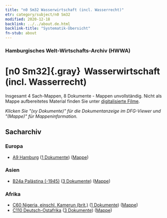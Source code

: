 ```yaml
---
title: "n0 Sm32 Wasserwirtschaft (incl. Wasserrecht)"
etr: category/subject/n0 Sm32
modified: 2020-12-18
backlink: ../../about.de.html
backlink-title: "Systematik-Übersicht"
fn-stub: about
---
```


### Hamburgisches Welt-Wirtschafts-Archiv (HWWA)
# [n0 Sm32]{.gray}&#8201; Wasserwirtschaft (incl. Wasserrecht)&#160; 




Insgesamt 4 Sach-Mappen, 8 Dokumente - Mappen unvollständig.
Nicht als Mappe aufbereitetes Material finden Sie unter [digitalisierte Filme](/film/h1_sh).

_Klicken Sie "(xy Dokumente)" für die Dokumentanzeige im DFG-Viewer und "(Mappe)" für Mappeninformation._

## Sacharchiv




### Europa

- [A9 Hamburg](../../../geo/about.de.html#A9) (<a href="https://dfg-viewer.de/show/?tx_dlf[id]=https://pm20.zbw.eu/mets/sh/1409xx/140905/1632xx/163215/public.mets.de.xml" target="_blank">1 Dokumente</a>) ([Mappe](http://purl.org/pressemappe20/folder/sh/140905,163215))

### Asien

- [B24a Palästina (-1945)](../../../geo/about.de.html#B24a) (<a href="https://dfg-viewer.de/show/?tx_dlf[id]=https://pm20.zbw.eu/mets/sh/1411xx/141115/1632xx/163215/public.mets.de.xml" target="_blank">3 Dokumente</a>) ([Mappe](http://purl.org/pressemappe20/folder/sh/141115,163215))

### Afrika

- [C60 Nigeria, einschl. Kamerun (brit.)](../../../geo/about.de.html#C60) (<a href="https://dfg-viewer.de/show/?tx_dlf[id]=https://pm20.zbw.eu/mets/sh/1414xx/141409/1632xx/163215/public.mets.de.xml" target="_blank">1 Dokumente</a>) ([Mappe](http://purl.org/pressemappe20/folder/sh/141409,163215))
- [C110 Deutsch-Ostafrika](../../../geo/about.de.html#C110) (<a href="https://dfg-viewer.de/show/?tx_dlf[id]=https://pm20.zbw.eu/mets/sh/1414xx/141471/1632xx/163215/public.mets.de.xml" target="_blank">3 Dokumente</a>) ([Mappe](http://purl.org/pressemappe20/folder/sh/141471,163215))


